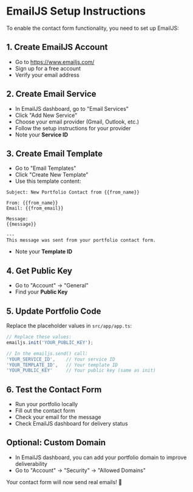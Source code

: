 # EmailJS Setup Instructions

To enable the contact form functionality, you need to set up EmailJS:

## 1. Create EmailJS Account
- Go to https://www.emailjs.com/
- Sign up for a free account
- Verify your email address

## 2. Create Email Service
- In EmailJS dashboard, go to "Email Services"
- Click "Add New Service"
- Choose your email provider (Gmail, Outlook, etc.)
- Follow the setup instructions for your provider
- Note your **Service ID**

## 3. Create Email Template
- Go to "Email Templates"
- Click "Create New Template"
- Use this template content:

```
Subject: New Portfolio Contact from {{from_name}}

From: {{from_name}}
Email: {{from_email}}

Message:
{{message}}

---
This message was sent from your portfolio contact form.
```

- Note your **Template ID**

## 4. Get Public Key
- Go to "Account" → "General"
- Find your **Public Key**

## 5. Update Portfolio Code
Replace the placeholder values in `src/app/app.ts`:

```typescript
// Replace these values:
emailjs.init('YOUR_PUBLIC_KEY');

// In the emailjs.send() call:
'YOUR_SERVICE_ID',    // Your service ID
'YOUR_TEMPLATE_ID',   // Your template ID
'YOUR_PUBLIC_KEY'     // Your public key (same as init)
```

## 6. Test the Contact Form
- Run your portfolio locally
- Fill out the contact form
- Check your email for the message
- Check EmailJS dashboard for delivery status

## Optional: Custom Domain
- In EmailJS dashboard, you can add your portfolio domain to improve deliverability
- Go to "Account" → "Security" → "Allowed Domains"

Your contact form will now send real emails! 🎉